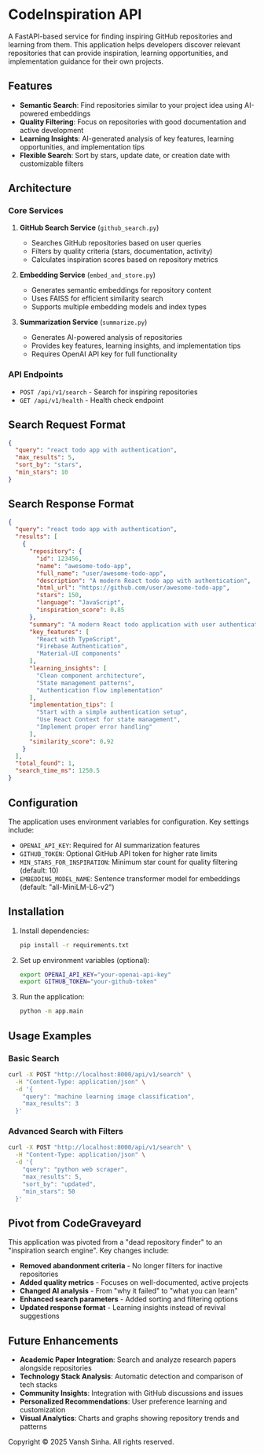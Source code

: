 # CodeInspiration API

A FastAPI-based service for finding inspiring GitHub repositories and learning from them. This application helps developers discover relevant repositories that can provide inspiration, learning opportunities, and implementation guidance for their own projects.

## Features

- **Semantic Search**: Find repositories similar to your project idea using AI-powered embeddings
- **Quality Filtering**: Focus on repositories with good documentation and active development
- **Learning Insights**: AI-generated analysis of key features, learning opportunities, and implementation tips
- **Flexible Search**: Sort by stars, update date, or creation date with customizable filters

## Architecture

### Core Services

1. **GitHub Search Service** (`github_search.py`)
   - Searches GitHub repositories based on user queries
   - Filters by quality criteria (stars, documentation, activity)
   - Calculates inspiration scores based on repository metrics

2. **Embedding Service** (`embed_and_store.py`)
   - Generates semantic embeddings for repository content
   - Uses FAISS for efficient similarity search
   - Supports multiple embedding models and index types

3. **Summarization Service** (`summarize.py`)
   - Generates AI-powered analysis of repositories
   - Provides key features, learning insights, and implementation tips
   - Requires OpenAI API key for full functionality

### API Endpoints

- `POST /api/v1/search` - Search for inspiring repositories
- `GET /api/v1/health` - Health check endpoint

## Search Request Format

```json
{
  "query": "react todo app with authentication",
  "max_results": 5,
  "sort_by": "stars",
  "min_stars": 10
}
```

## Search Response Format

```json
{
  "query": "react todo app with authentication",
  "results": [
    {
      "repository": {
        "id": 123456,
        "name": "awesome-todo-app",
        "full_name": "user/awesome-todo-app",
        "description": "A modern React todo app with authentication",
        "html_url": "https://github.com/user/awesome-todo-app",
        "stars": 150,
        "language": "JavaScript",
        "inspiration_score": 0.85
      },
      "summary": "A modern React todo application with user authentication...",
      "key_features": [
        "React with TypeScript",
        "Firebase Authentication",
        "Material-UI components"
      ],
      "learning_insights": [
        "Clean component architecture",
        "State management patterns",
        "Authentication flow implementation"
      ],
      "implementation_tips": [
        "Start with a simple authentication setup",
        "Use React Context for state management",
        "Implement proper error handling"
      ],
      "similarity_score": 0.92
    }
  ],
  "total_found": 1,
  "search_time_ms": 1250.5
}
```

## Configuration

The application uses environment variables for configuration. Key settings include:

- `OPENAI_API_KEY`: Required for AI summarization features
- `GITHUB_TOKEN`: Optional GitHub API token for higher rate limits
- `MIN_STARS_FOR_INSPIRATION`: Minimum star count for quality filtering (default: 10)
- `EMBEDDING_MODEL_NAME`: Sentence transformer model for embeddings (default: "all-MiniLM-L6-v2")

## Installation

1. Install dependencies:
   ```bash
   pip install -r requirements.txt
   ```

2. Set up environment variables (optional):
   ```bash
   export OPENAI_API_KEY="your-openai-api-key"
   export GITHUB_TOKEN="your-github-token"
   ```

3. Run the application:
   ```bash
   python -m app.main
   ```

## Usage Examples

### Basic Search
```bash
curl -X POST "http://localhost:8000/api/v1/search" \
  -H "Content-Type: application/json" \
  -d '{
    "query": "machine learning image classification",
    "max_results": 3
  }'
```

### Advanced Search with Filters
```bash
curl -X POST "http://localhost:8000/api/v1/search" \
  -H "Content-Type: application/json" \
  -d '{
    "query": "python web scraper",
    "max_results": 5,
    "sort_by": "updated",
    "min_stars": 50
  }'
```

## Pivot from CodeGraveyard

This application was pivoted from a "dead repository finder" to an "inspiration search engine". Key changes include:

- **Removed abandonment criteria** - No longer filters for inactive repositories
- **Added quality metrics** - Focuses on well-documented, active projects
- **Changed AI analysis** - From "why it failed" to "what you can learn"
- **Enhanced search parameters** - Added sorting and filtering options
- **Updated response format** - Learning insights instead of revival suggestions

## Future Enhancements

- **Academic Paper Integration**: Search and analyze research papers alongside repositories
- **Technology Stack Analysis**: Automatic detection and comparison of tech stacks
- **Community Insights**: Integration with GitHub discussions and issues
- **Personalized Recommendations**: User preference learning and customization
- **Visual Analytics**: Charts and graphs showing repository trends and patterns

Copyright © 2025 Vansh Sinha. All rights reserved.
